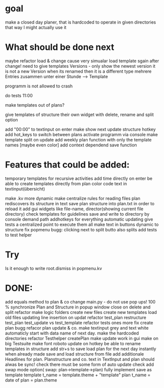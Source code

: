 # goal
make a closed day planer, that is hardcoded to operate in given directories
that way I might actually use it

# What should be done next
maybe refactor load & change cause very simualar
load template sgain after change!
need to give templates Versions - only show the newest version
it is not a new Version when its renamed then it is a different type
mehrere Entries zusammen unter einer Stunde --> Template


 
programm is not allowed to crash

do tests 11:00

make templates out of plans?

give templates of structure their own widget with delete, rename and split option

add "00:00" to textinput on enter
make show next update structure hotkey
add hot_keys to switch between plans 
activate programm via console
make template split on update
add weekly plan function with only the template names [maybe even color]
add context dependend save function

# Features that could be added:
temporary templates for recursive activities
add time directly on enter
be able to create templates directly from plan
color code text in textinput(übersicht)


make .kv more dynamic
make centralize rules for reading files
plan rediscovers its structure in text
save plan structure into plan.txt in order to reload it
add gui widgets like file-name, director(showing current file directory)
check templates for guidelines
save and write to directory by console demand path
addhotkeys for everything
automatic updating
give tests a centralized point to execute them all
make text in buttons dynamic to structure
fix popmenu bugg: clicking next to split butto also splits
add tests to test helper


# Try
Is it enough to write root.dismiss in popmenu.kv


# DONE:
add equals method to plan & co
change main.py - do not use pop ups!
100 % synchronize Plan and Structure in 
popup window close on delete and split
refactor
make logic folders
create new files
create new templates
load old files
updating
line insertion on updat
refactor test_plan
restructure test_plan test_update vs test_template
refactor tests ones more
fix create plan bugg
refacor plan update & co.
make textinput grey and text white
automaticly start with data name of next day.
make the hardcoded directories
refactor Testhelper createPlan
make update work in gui
make on big Testsuite
make font roboto
update on hotkey
be able to rename templates in structure
add str+s to save
load plan for the next day instantly when already made
save and load structure from file
add additionale Headlines for plan. Planstructure and co.
text in TextInput and plan should alwas be sync! check
there must be some form of auto update check
add swap mode option( swap: plan->template->plan) 
fully implement save as template
template t_name = template.theme + "template"
plan t_name = date of plan = plan.theme 